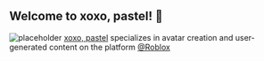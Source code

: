 ## Welcome to xoxo, pastel! 👋
![placeholder](https://user-images.githubusercontent.com/112826340/189335912-ab8ec2f3-7ded-4a47-b5f9-ecc8b32ab57d.png)
[xoxo, pastel](https://group.xoxopastel.com) specializes in avatar creation and user-generated content on the platform [@Roblox](https://github.com/roblox)
<!--

**Here are some ideas to get you started:**

🙋‍♀️ A short introduction - what is your organization all about?
🌈 Contribution guidelines - how can the community get involved?
👩‍💻 Useful resources - where can the community find your docs? Is there anything else the community should know?
🍿 Fun facts - what does your team eat for breakfast?
🧙 Remember, you can do mighty things with the power of [Markdown](https://docs.github.com/github/writing-on-github/getting-started-with-writing-and-formatting-on-github/basic-writing-and-formatting-syntax)
-->

